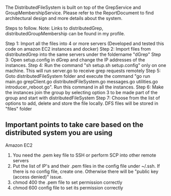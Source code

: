 The DistributedFileSystem is built on top of the GrepService and GroupMembershipService.
Please refer to the ReportDocument to find architectural design and more details about the system.

Steps to follow.
Note: Links to distributedGrep, distributedGroupMembership can be found in my profile. 

Step 1: Import all the files into 4 or more servers (Developed and tested this code on amazon EC2 instances and docker)
Step 2: Import files from distributedGrep into the same servers under the foldername "dGrep"
Step 3: Open setup.config in dGrep and change the IP addresses of the instances.
Step 4: Run the command "sh setup.sh setup.config" only on one machine. This will run server.go to receive grep requests remotely
Step 5: Goto distributedFileSystem folder and execute the command "go run main.go grepClient.go distributedFileSystem.go messages.go utilities.go introducer_reboot.go". Run this command in all the instances.
Step 6: Make the instances join the group by selecting option 3 to be made part of the group and start with distributedFileSystem
Step 7: Choose from the list of options to add, delete and store the file locally. DFS files will be stored in "files" folder


Important points to take care based on the distributed system you are using
---------------------------------------------------------------------------
Amazon EC2
1. You need the .pem key file to SSH or perform SCP into other remote servers
2. Put the list of IP's and their .pem files in the config file under ~/.ssh. If there is no config file, create one. Otherwise there will be "public key (access denied)" issue.
3. chmod 400 the .pem file to set permission correctly
4. chmod 600 config file to set its permission correctly




